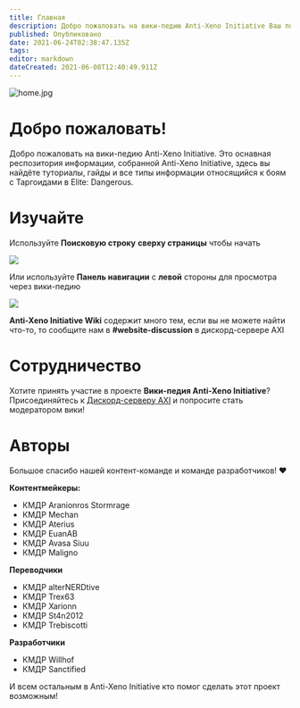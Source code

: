 ```yaml
---
title: Главная
description: Добро пожаловать на вики-педию Anti-Xeno Initiative Ваш полный респозиторий по Анти-Ксено сражениям
published: Опубликовано
date: 2021-06-24T02:38:47.135Z
tags:
editor: markdown
dateCreated: 2021-06-08T12:40:49.911Z
---
```


![home.jpg](/img/home.jpg)

# Добро пожаловать!

Добро пожаловать на вики-педию Anti-Xeno Initiative. Это оснавная респозитория информации, собранной Anti-Xeno Initiative, здесь вы найдёте туториалы, гайды и все типы информации относящийся к боям с Таргоидами в Elite: Dangerous.


# Изучайте

Используйте **Поисковую строку** **сверху страницы** чтобы начать

![](/img/2021-06-21_15_15_32-home___anti-xeno_initiative_wiki_-_beta.png)

Или используйте **Панель навигации** с **левой** стороны для просмотра через вики-педию

![](/img/2021-06-21_15_17_34-home___anti-xeno_initiative_wiki_-_beta.png)

**Anti-Xeno Initiative Wiki** содержит много тем, если вы не можете найти что-то, то сообщите нам в **#website-discussion** в дискорд-сервере AXI

# Сотрудничество
Хотите принять участие в проекте **Вики-педия Anti-Xeno Initiative**? Присоединяйтесь к [Дискорд-серверу AXI](https://discord.gg/bqmDxdm) и попросите стать модератором вики!

# Авторы

Большое спасибо нашей контент-команде и команде разработчиков! ❤️

**Контентмейкеры:**
- КМДР Aranionros Stormrage
- КМДР Mechan
- КМДР Aterius
- КМДР EuanAB
- КМДР Avasa Siuu
- КМДР Maligno

**Переводчики**
- КМДР alterNERDtive
- КМДР Trex63
- КМДР Xarionn
- КМДР St4n2012
- КМДР Trebiscotti

**Разработчики**
- КМДР Willhof
- КМДР Sanctified

И всем остальным в Anti-Xeno Initiative кто помог сделать этот проект возможным!
